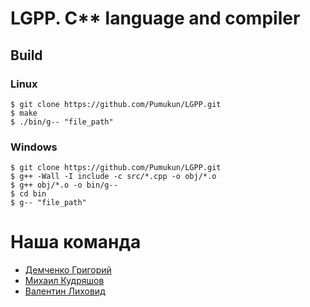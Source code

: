 # LGPP. C** language and compiler
## Build
### Linux
```
$ git clone https://github.com/Pumukun/LGPP.git
$ make
$ ./bin/g-- "file_path"
```

### Windows 
```
$ git clone https://github.com/Pumukun/LGPP.git
$ g++ -Wall -I include -c src/*.cpp -o obj/*.o
$ g++ obj/*.o -o bin/g--
$ cd bin
$ g-- "file_path"
```

# Наша команда
- [Демченко Григорий](https://github.com/Pumukun)
- [Михаил Кудряшов](https://github.com/wayflayer)
- [Валентин Лиховид](https://github.com/Valentino-Torrantino)
